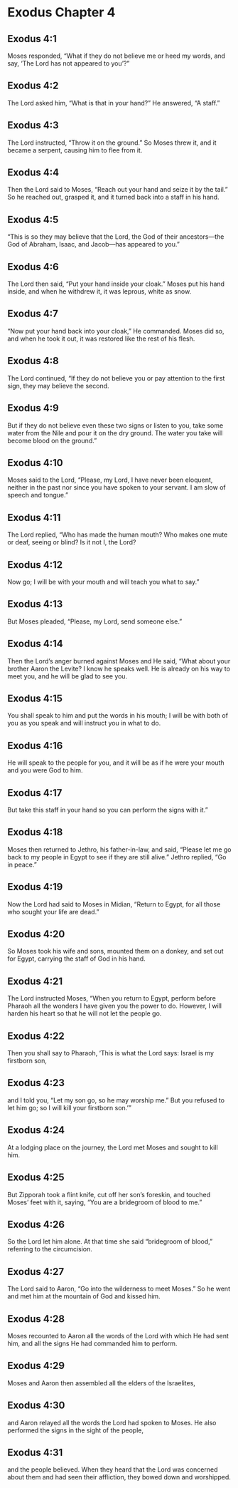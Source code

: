 # Exodus Chapter 4

## Exodus 4:1
Moses responded, “What if they do not believe me or heed my words, and say, ‘The Lord has not appeared to you’?”

## Exodus 4:2
The Lord asked him, “What is that in your hand?” He answered, “A staff.”

## Exodus 4:3
The Lord instructed, “Throw it on the ground.” So Moses threw it, and it became a serpent, causing him to flee from it.

## Exodus 4:4
Then the Lord said to Moses, “Reach out your hand and seize it by the tail.” So he reached out, grasped it, and it turned back into a staff in his hand.

## Exodus 4:5
“This is so they may believe that the Lord, the God of their ancestors—the God of Abraham, Isaac, and Jacob—has appeared to you.”

## Exodus 4:6
The Lord then said, “Put your hand inside your cloak.” Moses put his hand inside, and when he withdrew it, it was leprous, white as snow.

## Exodus 4:7
“Now put your hand back into your cloak,” He commanded. Moses did so, and when he took it out, it was restored like the rest of his flesh.

## Exodus 4:8
The Lord continued, “If they do not believe you or pay attention to the first sign, they may believe the second.

## Exodus 4:9
But if they do not believe even these two signs or listen to you, take some water from the Nile and pour it on the dry ground. The water you take will become blood on the ground.”

## Exodus 4:10
Moses said to the Lord, “Please, my Lord, I have never been eloquent, neither in the past nor since you have spoken to your servant. I am slow of speech and tongue.”

## Exodus 4:11
The Lord replied, “Who has made the human mouth? Who makes one mute or deaf, seeing or blind? Is it not I, the Lord?

## Exodus 4:12
Now go; I will be with your mouth and will teach you what to say.”

## Exodus 4:13
But Moses pleaded, “Please, my Lord, send someone else.”

## Exodus 4:14
Then the Lord’s anger burned against Moses and He said, “What about your brother Aaron the Levite? I know he speaks well. He is already on his way to meet you, and he will be glad to see you.

## Exodus 4:15
You shall speak to him and put the words in his mouth; I will be with both of you as you speak and will instruct you in what to do.

## Exodus 4:16
He will speak to the people for you, and it will be as if he were your mouth and you were God to him.

## Exodus 4:17
But take this staff in your hand so you can perform the signs with it.”

## Exodus 4:18
Moses then returned to Jethro, his father-in-law, and said, “Please let me go back to my people in Egypt to see if they are still alive.” Jethro replied, “Go in peace.”

## Exodus 4:19
Now the Lord had said to Moses in Midian, “Return to Egypt, for all those who sought your life are dead.”

## Exodus 4:20
So Moses took his wife and sons, mounted them on a donkey, and set out for Egypt, carrying the staff of God in his hand.

## Exodus 4:21
The Lord instructed Moses, “When you return to Egypt, perform before Pharaoh all the wonders I have given you the power to do. However, I will harden his heart so that he will not let the people go.

## Exodus 4:22
Then you shall say to Pharaoh, ‘This is what the Lord says: Israel is my firstborn son,

## Exodus 4:23
and I told you, “Let my son go, so he may worship me.” But you refused to let him go; so I will kill your firstborn son.’”

## Exodus 4:24
At a lodging place on the journey, the Lord met Moses and sought to kill him.

## Exodus 4:25
But Zipporah took a flint knife, cut off her son’s foreskin, and touched Moses’ feet with it, saying, “You are a bridegroom of blood to me.”

## Exodus 4:26
So the Lord let him alone. At that time she said “bridegroom of blood,” referring to the circumcision.

## Exodus 4:27
The Lord said to Aaron, “Go into the wilderness to meet Moses.” So he went and met him at the mountain of God and kissed him.

## Exodus 4:28
Moses recounted to Aaron all the words of the Lord with which He had sent him, and all the signs He had commanded him to perform.

## Exodus 4:29
Moses and Aaron then assembled all the elders of the Israelites,

## Exodus 4:30
and Aaron relayed all the words the Lord had spoken to Moses. He also performed the signs in the sight of the people,

## Exodus 4:31
and the people believed. When they heard that the Lord was concerned about them and had seen their affliction, they bowed down and worshipped.
